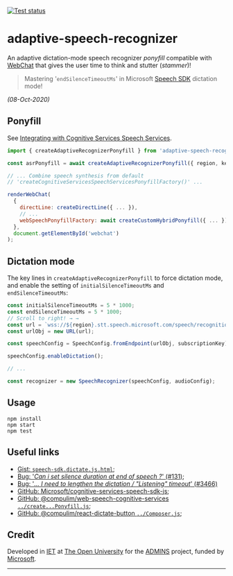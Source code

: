 [![Test status][ci-badge]][ci]

# adaptive-speech-recognizer

An adaptive dictation-mode speech recognizer _ponyfill_ compatible with [WebChat][] that gives the user time to think and stutter (_stammer_)!

> Mastering '`endSilenceTimeoutMs`' in Microsoft [Speech SDK][sdk] dictation mode!

_(08-Oct-2020)_

## Ponyfill

See [Integrating with Cognitive Services Speech Services][bot-speech].

```javascript
import { createAdaptiveRecognizerPonyfill } from 'adaptive-speech-recognizer';

const asrPonyfill = await createAdaptiveRecognizerPonyfill({ region, key });

// ... Combine speech synthesis from default
// 'createCognitiveServicesSpeechServicesPonyfillFactory()' ...

renderWebChat(
  {
    directLine: createDirectLine({ ... }),
    // ...
    webSpeechPonyfillFactory: await createCustomHybridPonyfill({ ... })
  },
  document.getElementById('webchat')
);
```

## Dictation mode

The key lines in `createAdaptiveRecognizerPonyfill` to force dictation mode, and enable the setting of `initialSilenceTimeoutMs` and `endSilenceTimeoutMs`:

```javascript
const initialSilenceTimeoutMs = 5 * 1000;
const endSilenceTimeoutMs = 5 * 1000;
// Scroll to right! → →
const url = `wss://${region}.stt.speech.microsoft.com/speech/recognition/dictation/cognitiveservices/v1?initialSilenceTimeoutMs=${initialSilenceTimeoutMs || ''}&endSilenceTimeoutMs=${endSilenceTimeoutMs}&`;
const urlObj = new URL(url);

const speechConfig = SpeechConfig.fromEndpoint(urlObj, subscriptionKey);

speechConfig.enableDictation();

// ...

const recognizer = new SpeechRecognizer(speechConfig, audioConfig);
```

## Usage

```
npm install
npm start
npm test
```

## Useful links

 * [Gist: `speech-sdk.dictate.js.html`][gist];
 * [Bug: '_Can i set silence duration at end of speech ?_' (#131)][b-131];
 * [Bug: '_... I need to lengthen the dictation / "Listening" timeout_' (#3466)][b-3466]
 * [GitHub: Microsoft/cognitive-services-speech-sdk-js][sdk];
 * [GitHub: @compulim/web-speech-cognitive-services `../create...Ponyfill.js`][comp-ponyfill];
 * [GitHub: @compulim/react-dictate-button `../Composer.js`][dict-btn-recog];

## Credit

Developed in [IET][] at [The Open University][ou] for the [ADMINS][] project, funded by [Microsoft][ms].

---
<!-- © 2020 Nick Freear. -->

[c]: https://www.open.ac.uk/copyright "Copyright © The Open University (IET)."
[ou]: http://www.open.ac.uk "The Open University"
[iet]: https://iet.open.ac.uk/ "Institute of Educational Technology, at The Open University."
[admins]: https://iet.open.ac.uk/projects/admins
  "ADMINS in IET: Assistants to the Disclosure and Management of Information about Needs and Support"
[ms]: https://microsoft.com/en-gb/ai/ai-for-accessibility-projects#:~:text=ADMINS
  "Microsoft 'AI for Accessibility' projects, including ADMINS"

[gist]: https://gist.github.com/nfreear/f875994f45c97518cd8c42c786998c84
[b-131]: https://github.com/Azure-Samples/cognitive-services-speech-sdk/issues/131
[b-3466]: https://github.com/microsoft/BotFramework-WebChat/issues/3466
[sdk]: https://github.com/microsoft/cognitive-services-speech-sdk-js
[webchat]: https://github.com/Microsoft/BotFramework-WebChat
[bot-speech]: https://github.com/Microsoft/BotFramework-WebChat/blob/master/docs/SPEECH.md#integrating-web-chat-into-your-page

[comp-speech]: https://github.com/compulim/web-speech-cognitive-services
[comp-ponyfill]: https://github.com/compulim/web-speech-cognitive-services/blob/master/packages/component/src/SpeechServices/SpeechToText/createSpeechRecognitionPonyfill.js
[dict-btn]: https://github.com/compulim/react-dictate-button
[dict-btn-recog]: https://github.com/compulim/react-dictate-button/blob/v1.2.2/packages/component/src/Composer.js#L134

[ci]: https://github.com/nfreear/dictation/actions "Test status ~ 'Node CI'"
[ci-badge]: https://github.com/nfreear/dictation/workflows/Node%20CI/badge.svg
